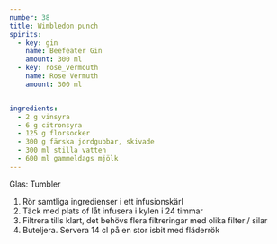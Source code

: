 ```yaml
---
number: 38
title: Wimbledon punch
spirits: 
  - key: gin
    name: Beefeater Gin
    amount: 300 ml
  - key: rose_vermouth
    name: Rose Vermuth
    amount: 300 ml


ingredients: 
  - 2 g vinsyra
  - 6 g citronsyra
  - 125 g florsocker
  - 300 g färska jordgubbar, skivade
  - 300 ml stilla vatten
  - 600 ml gammeldags mjölk
---
```


Glas: Tumbler  

1) Rör samtliga ingredienser i ett infusionskärl  
2) Täck med plats of låt infusera i kylen i 24 timmar  
3) Filtrera tills klart, det behövs flera filtreringar med olika filter / silar
4) Buteljera. Servera 14 cl på en stor isbit med fläderrök

